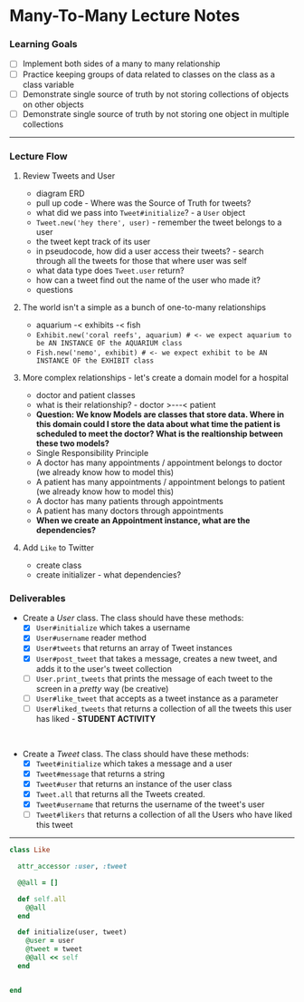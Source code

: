 # Many-To-Many Lecture Notes

### Learning Goals

* [ ] Implement both sides of a many to many relationship
* [ ] Practice keeping groups of data related to classes on the class as a class variable
* [ ] Demonstrate single source of truth by not storing collections of objects on other objects
* [ ] Demonstrate single source of truth by not storing one object in multiple collections

--------------------------


### Lecture Flow

1. Review Tweets and User
    * diagram ERD
    * pull up code - Where was the Source of Truth for tweets? 
    * what did we pass into `Tweet#initialize`? - a `User` object
    * `Tweet.new('hey there', user)` - remember the tweet belongs to a user
    * the tweet kept track of its user
    * in pseudocode, how did a user access their tweets? - search through all the tweets for those that where user was self
    * what data type does `Tweet.user` return?
    * how can a tweet find out the name of the user who made it?
    * questions

2.  The world isn't a simple as a bunch of one-to-many relationships
    * aquarium -< exhibits -< fish
    * `Exhibit.new('coral reefs', aquarium) # <- we expect aquarium to be AN INSTANCE OF the AQUARIUM class`
    * `Fish.new('nemo', exhibit) # <- we expect exhibit to be AN INSTANCE OF the EXHIBIT class`

3. More complex relationships - let's create a domain model for a hospital
    * doctor and patient classes
    * what is their relationship? - doctor >---< patient
    * __Question: We know Models are classes that store data. Where in this domain could I store the data about what time the patient is scheduled to meet the doctor? What is the realtionship between these two models?__
    * Single Responsibility Principle
    * A doctor has many appointments / appointment belongs to doctor (we already know how to model this)
    * A patient has many appointments / appointment belongs to patient (we already know how to model this)
    * A doctor has many patients through appointments
    * A patient has many doctors through appointments
    * __When we create an Appointment instance, what are the dependencies?__

4. Add `Like` to Twitter
    * create class
    * create initializer - what dependencies?
    
### Deliverables

* Create a _User_ class. The class should have these methods:
  * [x] `User#initialize` which takes a username
  * [x] `User#username` reader method
  * [x] `User#tweets` that returns an array of Tweet instances
  * [x] `User#post_tweet` that takes a message, creates a new tweet, and adds it to the user's tweet collection  
  * [ ] `User.print_tweets` that prints the message of each tweet to the screen in a _pretty_ way (be creative)
  * [ ] `User#like_tweet` that accepts as a tweet instance as a parameter
  * [ ] `User#liked_tweets` that returns a collection of all the tweets this user has liked - __STUDENT ACTIVITY__
<br>  

* Create a _Tweet_ class. The class should have these methods:
	* [x] `Tweet#initialize` which takes a message and a user
	* [x] `Tweet#message` that returns a string
	* [x] `Tweet#user` that returns an instance of the user class
	* [x] `Tweet.all` that returns all the Tweets created.
	* [x] `Tweet#username` that returns the username of the tweet's user
	* [ ] `Tweet#likers` that returns a collection of all the Users who have liked this tweet

----


```ruby
class Like

  attr_accessor :user, :tweet

  @@all = []

  def self.all
    @@all
  end

  def initialize(user, tweet)
    @user = user
    @tweet = tweet
    @@all << self
  end


end
```
